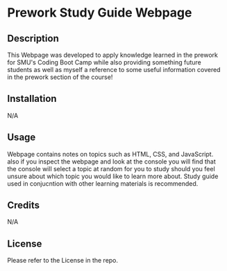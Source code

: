 # Prework Study Guide Webpage

## Description

This Webpage was developed to apply knowledge learned in the prework for SMU's Coding Boot Camp while also providing something future students as well as myself a reference to some useful information covered in the prework section of the course!


## Installation

N/A
## Usage
Webpage contains notes on topics such as HTML, CSS, and JavaScript.
also if you inspect the webpage and look at the console you will find that the console will select a topic at random for you to study should you feel unsure about which topic you would like to learn more about. Study guide used in conjucntion with other learning materials is recommended.

## Credits

N/A

## License

Please refer to the License in the repo.
